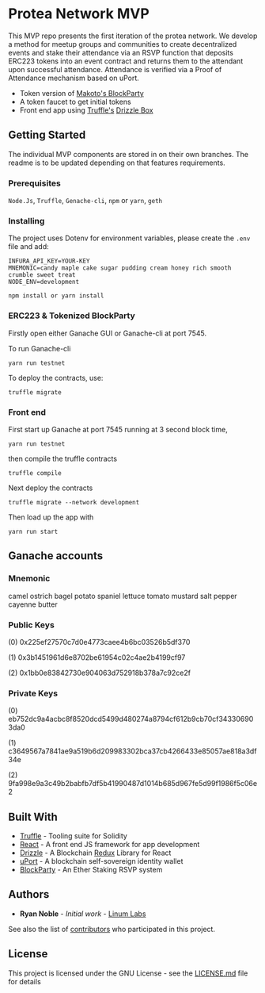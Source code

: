# Protea Network MVP

This MVP repo presents the first iteration of the protea network. We develop a method for meetup groups and communities to create decentralized events and stake their attendance via an RSVP function that deposits ERC223 tokens into an event contract and returns them to the attendant upon successful attendance. Attendance is verified via a Proof of Attendance mechanism based on uPort.

* Token version of [Makoto's BlockParty](https://github.com/makoto/blockparty)
* A token faucet to get initial tokens
* Front end app using [Truffle's](truffleframework.com) [Drizzle Box](https://github.com/truffle-box/drizzle-box    ) 

## Getting Started

The individual MVP components are stored in on their own branches. The readme is to be updated depending on that features requirements.

### Prerequisites


`Node.Js`, `Truffle`, `Genache-cli`, `npm` or `yarn`, `geth`


### Installing

The project uses Dotenv for environment variables, please create the `.env` file and add:
```
INFURA_API_KEY=YOUR-KEY
MNEMONIC=candy maple cake sugar pudding cream honey rich smooth crumble sweet treat
NODE_ENV=development
```


```
npm install or yarn install
```

### ERC223 & Tokenized BlockParty
Firstly open either Ganache GUI or Ganache-cli at port 7545.

To run Ganache-cli

```yarn run testnet```

To deploy the contracts, use:

```truffle migrate```


### Front end

First start up Ganache at port 7545 running at 3 second block time,

```yarn run testnet``` 

then compile the truffle contracts

```truffle compile```

Next deploy the contracts

```truffle migrate --network development```

Then load up the app with

```yarn run start```

<!-- 
## Running the tests


### Tests breakdwon


## Deployment -->

## Ganache accounts

### Mnemonic
camel ostrich bagel potato spaniel lettuce tomato mustard salt pepper cayenne butter

### Public Keys
(0) 0x225ef27570c7d0e4773caee4b6bc03526b5df370

(1) 0x3b1451961d6e8702be61954c02c4ae2b4199cf97

(2) 0x1bb0e83842730e904063d752918b378a7c92ce2f

### Private Keys
(0) eb752dc9a4acbc8f8520dcd5499d480274a8794cf612b9cb70cf343306903da0

(1) c3649567a7841ae9a519b6d209983302bca37cb4266433e85057ae818a3df34e

(2) 9fa998e9a3c49b2babfb7df5b41990487d1014b685d967fe5d99f1986f5c06e2

## Built With


* [Truffle](truffleframework.com) - Tooling suite for Solidity
* [React](https://reactjs.org/) - A front end JS framework for app development
* [Drizzle](http://truffleframework.com/docs/drizzle/getting-started) - A Blockchain [Redux](https://redux.js.org/) Library for React
* [uPort](https://www.uport.me/) - A blockchain self-sovereign identity wallet
* [BlockParty](https://github.com/makoto/blockparty) - An Ether Staking RSVP system


<!-- ## Contributing

Please read [CONTRIBUTING.md]() for details on our code of conduct, and the process for submitting pull requests to us. -->

<!-- ## Versioning

We use [SemVer](http://semver.org/) for versioning. For the versions available, see the [tags on this repository](https://github.com/your/project/tags).  -->

## Authors

* **Ryan Noble** - *Initial work* - [Linum Labs](https://github.com/LinumLabs)

See also the list of [contributors](https://github.com/ProteaNetwork/Protea-MVP/graphs/contributors) who participated in this project.

## License

This project is licensed under the GNU License - see the [LICENSE.md](LICENSE.md) file for details

<!-- ## Acknowledgments

* 
 -->

